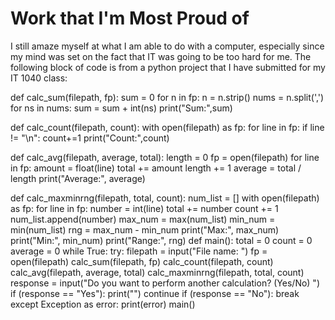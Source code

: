 # Work that I'm Most Proud of

I still amaze myself at what I am able to do with a computer, especially since my mind was set on the fact that IT was going to be too hard for me. The following block of code is from a python project that I have submitted for my IT 1040 class:

def calc_sum(filepath, fp):
    sum = 0
    for n in fp:
        n = n.strip()
        nums = n.split(',')
        for ns in nums:
            sum = sum + int(ns)
    print("Sum:",sum)

def calc_count(filepath, count):
    with open(filepath) as fp:
        for line in fp:
            if line != "\n":
                count+=1
        print("Count:",count)

def calc_avg(filepath, average, total):
    length = 0
    fp = open(filepath)
    for line in fp:
        amount = float(line)
        total += amount
        length += 1
    average = total / length
    print("Average:", average)

def calc_maxminrng(filepath, total, count):
    num_list = []
    with open(filepath) as fp:
        for line in fp:
            number = int(line)
            total += number
            count += 1
            num_list.append(number)
        max_num = max(num_list)
        min_num = min(num_list)
        rng = max_num - min_num
        print("Max:", max_num)
        print("Min:", min_num)
        print("Range:", rng)
def main():
    total = 0
    count = 0
    average = 0
    while True:
        try:
            filepath = input("File name: ")
            fp = open(filepath)
            calc_sum(filepath, fp)
            calc_count(filepath, count)
            calc_avg(filepath, average, total)
            calc_maxminrng(filepath, total, count)
            response = input("Do you want to perform another calculation? (Yes/No) ")
            if (response == "Yes"):
                print("")
                continue
            if (response == "No"):
                break
        except Exception as error:
            print(error)
main()
            
